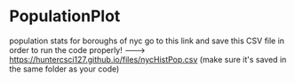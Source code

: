 # PopulationPlot
population stats for boroughs of nyc
go to this link and save this CSV file in order to run the code properly! ---> https://huntercsci127.github.io/files/nycHistPop.csv
(make sure it's saved in the same folder as your code)
